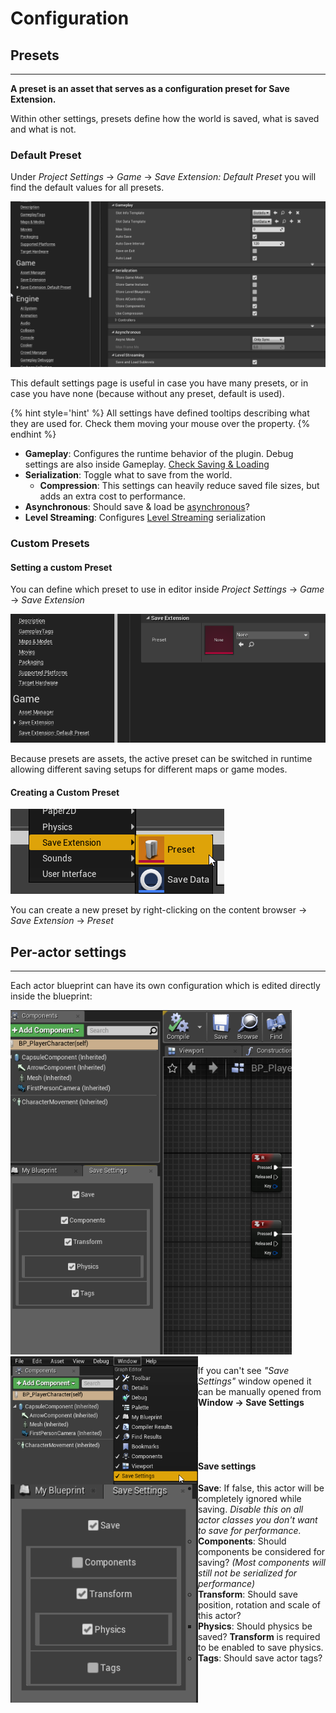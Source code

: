 # Configuration

## Presets

---

**A preset is an asset that serves as a configuration preset for Save Extension.**

Within other settings, presets define how the world is saved, what is saved and what is not.

### Default Preset

Under *Project Settings* -> *Game* -> *Save Extension: Default Preset* you will find the default values for all presets.

![Default Preset](img/default_preset.png)

This default settings page is useful in case you have many presets, or in case you have none (because without any preset, default is used).

{% hint style='hint' %} All settings have defined tooltips describing what they are used for. Check them moving your mouse over the property. {% endhint %}

* **Gameplay**: Configures the runtime behavior of the plugin. Debug settings are also inside Gameplay. [Check Saving & Loading](saving&loading.md)
* **Serialization**: Toggle what to save from the world.
  * **Compression**: This settings can heavily reduce saved file sizes, but adds an extra cost to performance.
* **Asynchronous**: Should save & load be [asynchronous](asynchronous.md)?
* **Level Streaming**: Configures [Level Streaming](level-streaming.md) serialization

### Custom Presets

#### Setting a custom Preset

You can define which preset to use in editor inside *Project Settings* -> *Game* -> *Save Extension* 

![Active Preset](img/active_preset.png)

Because presets are assets, the active preset can be switched in runtime allowing different saving setups for different maps or game modes.

#### Creating a Custom Preset

![Creating a Preset](img\creating_preset.png)

You can create a new preset by right-clicking on the content browser -> *Save Extension* -> *Preset*

## Per-actor settings

---

Each actor blueprint can have its own configuration which is edited directly inside the blueprint:

<img  width=450 src="img\actor_settings.png">

<img width=300 align="left" src="img\open_actor_settings.png">

<br>

If you can't see *"Save Settings"* window opened it can be manually opened from **Window -> Save Settings**

<br><br><br>

#### Save settings

<img width=300 align="left" src="img\save_settings_zoom.png">

- **Save**: If false, this actor will be completely ignored while saving. *Disable this on all actor classes you don't want to save for performance.*
  - **Components**: Should components be considered for saving? *(Most components will still not be serialized for performance)*
  - **Transform**: Should save position, rotation and scale of this actor?
    - **Physics**: Should physics be saved? **Transform** is required to be enabled to save physics.
  - **Tags**: Should save actor tags?